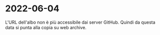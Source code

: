 # 2022-06-04

L'URL dell'albo non è più accessibile dai server GitHub. Quindi da questa data si punta alla copia su web archive.
